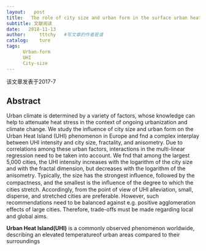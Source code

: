 ```yaml
---
layout:   post
title:   The role of city size and urban form in the surface urban heat island
subtitle: 文献阅读  
date:   2018-11-13
author:     tttchy   #写文章的作者是谁
catalog:    ture
tags:    
      Urban-form
      UHI 
      City-size
---
```


该文章发表于2017-7

## Abstract
 
Urban climate is determined by a variety of factors, whose knowledge can help to attenuate heat stress in the context of ongoing urbanization and climate change. We study the inﬂuence of city size and urban form on the Urban Heat Island (UHI) phenomenon in Europe and fnd a complex interplay between UHI intensity and city size, fractality, and anisometry. Due to correlations among these urban factors, interactions in the multi-linear regression need to be taken into account. We fnd that among the largest 5,000 cities, the UHI intensity increases with the logarithm of the city size and with the fractal dimension, but decreases with the logarithm of the anisometry. Typically, the size has the strongest inﬂuence, followed by the compactness, and the smallest is the inﬂuence of the degree to which the cities stretch. Accordingly, from the point of view of UHI alleviation, small, disperse, and stretched cities are preferable. However, such recommendations need to be balanced against e.g. positive agglomeration eﬀects of large cities. Therefore, trade-oﬀs must be made regarding local and global aims.

**Urban Heat Island(UHI)** is a commonly observed phenomenon worldwide, describing an elevated temperatureof urban areas compared to their surroundings
